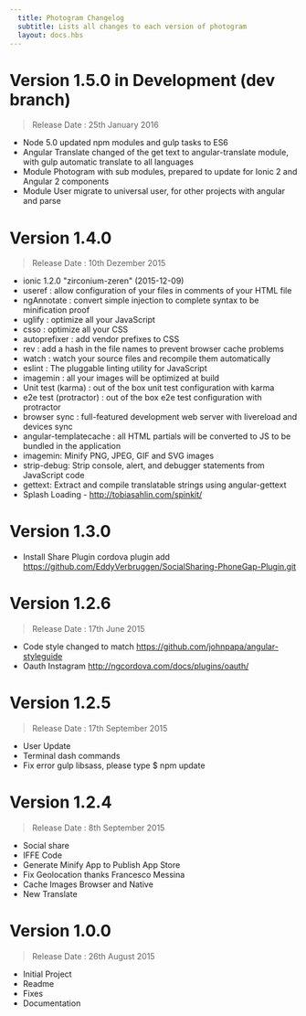 ```yaml
---
  title: Photogram Changelog
  subtitle: Lists all changes to each version of photogram
  layout: docs.hbs
---
```


# Version 1.5.0 in Development (dev branch)
> Release Date : 25th January 2016

- Node 5.0 updated npm modules and gulp tasks to ES6
- Angular Translate changed of the get text to angular-translate module, with gulp automatic translate to all languages
- Module Photogram with sub modules, prepared to update for Ionic 2 and Angular 2 components
- Module User migrate to universal user, for other projects with angular and parse

# Version 1.4.0
> Release Date : 10th Dezember 2015

- ionic 1.2.0 "zirconium-zeren" (2015-12-09)
- useref : allow configuration of your files in comments of your HTML file
- ngAnnotate : convert simple injection to complete syntax to be minification proof
- uglify : optimize all your JavaScript
- csso : optimize all your CSS
- autoprefixer : add vendor prefixes to CSS
- rev : add a hash in the file names to prevent browser cache problems
- watch : watch your source files and recompile them automatically
- eslint : The pluggable linting utility for JavaScript
- imagemin : all your images will be optimized at build
- Unit test (karma) : out of the box unit test configuration with karma
- e2e test (protractor) : out of the box e2e test configuration with protractor
- browser sync : full-featured development web server with livereload and devices sync
- angular-templatecache : all HTML partials will be converted to JS to be bundled in the application
- imagemin: Minify PNG, JPEG, GIF and SVG images
- strip-debug: Strip console, alert, and debugger statements from JavaScript code
- gettext: Extract and compile translatable strings using angular-gettext
- Splash Loading - http://tobiasahlin.com/spinkit/

# Version 1.3.0
- Install Share Plugin cordova plugin add https://github.com/EddyVerbruggen/SocialSharing-PhoneGap-Plugin.git


# Version 1.2.6
> Release Date : 17th June 2015
- Code style changed to match https://github.com/johnpapa/angular-styleguide
- Oauth Instagram http://ngcordova.com/docs/plugins/oauth/

# Version 1.2.5
> Release Date : 17th September 2015

- User Update
- Terminal dash commands
- Fix error gulp libsass, please type $ npm update

# Version 1.2.4
> Release Date : 8th September 2015

- Social share
- IFFE Code
- Generate Minify App to Publish App Store
- Fix Geolocation thanks Francesco Messina
- Cache Images Browser and Native
- New Translate


# Version 1.0.0
> Release Date : 26th August 2015
- Initial Project
- Readme
- Fixes
- Documentation